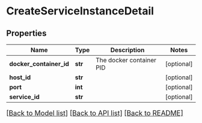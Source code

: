 # CreateServiceInstanceDetail

## Properties
Name | Type | Description | Notes
------------ | ------------- | ------------- | -------------
**docker_container_id** | **str** | The docker container PID | [optional] 
**host_id** | **str** |  | [optional] 
**port** | **int** |  | [optional] 
**service_id** | **str** |  | [optional] 

[[Back to Model list]](../README.md#documentation-for-models) [[Back to API list]](../README.md#documentation-for-api-endpoints) [[Back to README]](../README.md)

<style>
     p, ul, ol, li { font-size: 18px !important;}
</style>


